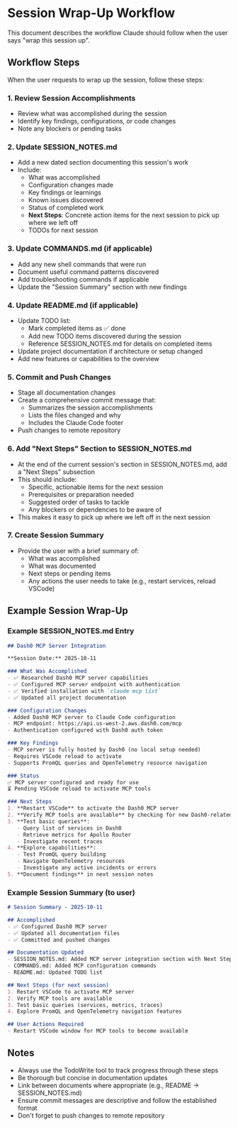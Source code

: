 # Session Wrap-Up Workflow

This document describes the workflow Claude should follow when the user says "wrap this session up".

## Workflow Steps

When the user requests to wrap up the session, follow these steps:

### 1. Review Session Accomplishments
- Review what was accomplished during the session
- Identify key findings, configurations, or code changes
- Note any blockers or pending tasks

### 2. Update SESSION_NOTES.md
- Add a new dated section documenting this session's work
- Include:
  - What was accomplished
  - Configuration changes made
  - Key findings or learnings
  - Known issues discovered
  - Status of completed work
  - **Next Steps**: Concrete action items for the next session to pick up where we left off
  - TODOs for next session

### 3. Update COMMANDS.md (if applicable)
- Add any new shell commands that were run
- Document useful command patterns discovered
- Add troubleshooting commands if applicable
- Update the "Session Summary" section with new findings

### 4. Update README.md (if applicable)
- Update TODO list:
  - Mark completed items as ✅ done
  - Add new TODO items discovered during the session
  - Reference SESSION_NOTES.md for details on completed items
- Update project documentation if architecture or setup changed
- Add new features or capabilities to the overview

### 5. Commit and Push Changes
- Stage all documentation changes
- Create a comprehensive commit message that:
  - Summarizes the session accomplishments
  - Lists the files changed and why
  - Includes the Claude Code footer
- Push changes to remote repository

### 6. Add "Next Steps" Section to SESSION_NOTES.md
- At the end of the current session's section in SESSION_NOTES.md, add a "Next Steps" subsection
- This should include:
  - Specific, actionable items for the next session
  - Prerequisites or preparation needed
  - Suggested order of tasks to tackle
  - Any blockers or dependencies to be aware of
- This makes it easy to pick up where we left off in the next session

### 7. Create Session Summary
- Provide the user with a brief summary of:
  - What was accomplished
  - What was documented
  - Next steps or pending items
  - Any actions the user needs to take (e.g., restart services, reload VSCode)

## Example Session Wrap-Up

### Example SESSION_NOTES.md Entry

```markdown
## Dash0 MCP Server Integration

**Session Date:** 2025-10-11

### What Was Accomplished
- ✅ Researched Dash0 MCP server capabilities
- ✅ Configured MCP server endpoint with authentication
- ✅ Verified installation with `claude mcp list`
- ✅ Updated all project documentation

### Configuration Changes
- Added Dash0 MCP server to Claude Code configuration
- MCP endpoint: https://api.us-west-2.aws.dash0.com/mcp
- Authentication configured with Dash0 auth token

### Key Findings
- MCP server is fully hosted by Dash0 (no local setup needed)
- Requires VSCode reload to activate
- Supports PromQL queries and OpenTelemetry resource navigation

### Status
✅ MCP server configured and ready for use
⏳ Pending VSCode reload to activate MCP tools

### Next Steps
1. **Restart VSCode** to activate the Dash0 MCP server
2. **Verify MCP tools are available** by checking for new Dash0-related tools in Claude Code
3. **Test basic queries**:
   - Query list of services in Dash0
   - Retrieve metrics for Apollo Router
   - Investigate recent traces
4. **Explore capabilities**:
   - Test PromQL query building
   - Navigate OpenTelemetry resources
   - Investigate any active incidents or errors
5. **Document findings** in next session notes
```

### Example Session Summary (to user)

```markdown
# Session Summary - 2025-10-11

## Accomplished
- ✅ Configured Dash0 MCP server
- ✅ Updated all documentation files
- ✅ Committed and pushed changes

## Documentation Updated
- SESSION_NOTES.md: Added MCP server integration section with Next Steps
- COMMANDS.md: Added MCP configuration commands
- README.md: Updated TODO list

## Next Steps (for next session)
1. Restart VSCode to activate MCP server
2. Verify MCP tools are available
3. Test basic queries (services, metrics, traces)
4. Explore PromQL and OpenTelemetry navigation features

## User Actions Required
- Restart VSCode window for MCP tools to become available
```

## Notes

- Always use the TodoWrite tool to track progress through these steps
- Be thorough but concise in documentation updates
- Link between documents where appropriate (e.g., README → SESSION_NOTES.md)
- Ensure commit messages are descriptive and follow the established format
- Don't forget to push changes to remote repository
